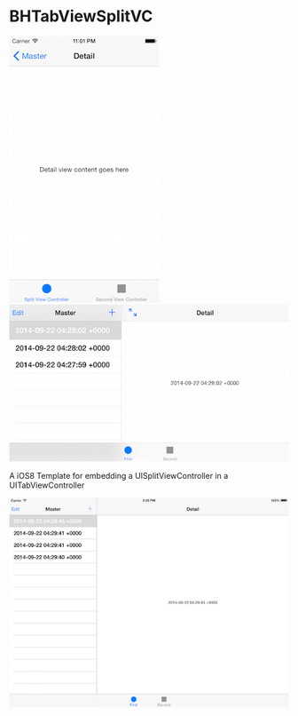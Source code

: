 BHTabViewSplitVC
================

![alt tag](https://github.com/craigvz/BHTabViewSplitVC/blob/master/Screenshots/iPhonePort.png) 
![alt tag](https://github.com/craigvz/BHTabViewSplitVC/blob/master/Screenshots/iPhoneLand.png)


A iOS8 Template for embedding a UISplitViewController in a UITabViewController


![alt tag](https://github.com/craigvz/BHTabViewSplitVC/blob/master/Screenshots/iPadLand.png)
